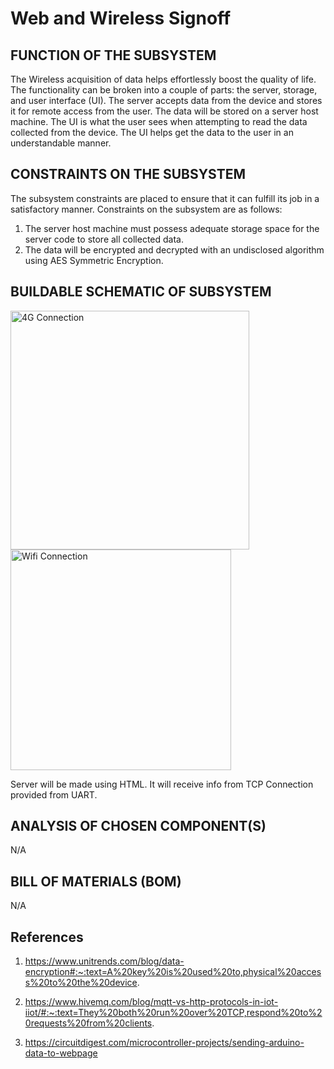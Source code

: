 # Web and Wireless Signoff
## FUNCTION OF THE SUBSYSTEM

The Wireless acquisition of data helps effortlessly boost the quality of life. The functionality can be broken into a couple of parts: the server, storage, and user interface (UI). The server accepts data from the device and stores it for remote access from the user. The data will be stored on a server host machine. The UI is what the user sees when attempting to read the data collected from the device. The UI helps get the data to the user in an understandable manner.

## CONSTRAINTS ON THE SUBSYSTEM

The subsystem constraints are placed to ensure that it can fulfill its job in a satisfactory manner. Constraints on the subsystem are as follows:
1. The server host machine must possess adequate storage space for the server code to store all collected data.
2. The data will be encrypted and decrypted with an undisclosed algorithm using AES Symmetric Encryption.  


## BUILDABLE SCHEMATIC OF SUBSYSTEM

<img width="382" alt="4G Connection" src="https://user-images.githubusercontent.com/110966922/219455699-98eec98f-c571-4faf-8f2e-6f461f0a780c.png">
<img width="353" alt="Wifi Connection" src="https://user-images.githubusercontent.com/110966922/219455721-fe607bf9-ef33-4a89-9a90-1d2d1bd4f04f.png">

Server will be made using HTML. It will receive info from TCP Connection provided from UART. 

## ANALYSIS OF CHOSEN COMPONENT(S)

N/A

## BILL OF MATERIALS (BOM)

N/A

## References
1. https://www.unitrends.com/blog/data-encryption#:~:text=A%20key%20is%20used%20to,physical%20access%20to%20the%20device.

2. https://www.hivemq.com/blog/mqtt-vs-http-protocols-in-iot-iiot/#:~:text=They%20both%20run%20over%20TCP,respond%20to%20requests%20from%20clients.

3. https://circuitdigest.com/microcontroller-projects/sending-arduino-data-to-webpage
